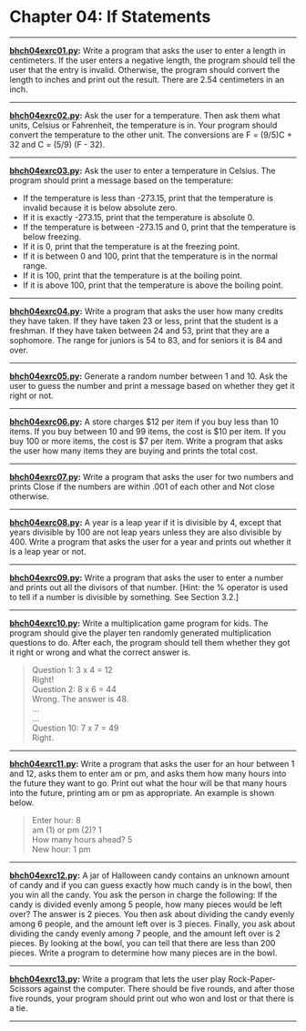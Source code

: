 # Chapter 04: If Statements

---
**[bhch04exrc01.py](bhch04exrc01.py):** Write a program that asks the user to enter a length in centimeters. If the user enters a negative
length, the program should tell the user that the entry is invalid. Otherwise, the program
should convert the length to inches and print out the result. There are 2.54 centimeters in an
inch.

---
**[bhch04exrc02.py](bhch04exrc02.py):** Ask the user for a temperature. Then ask them what units, Celsius or Fahrenheit, the temperature
is in. Your program should convert the temperature to the other unit. The conversions
are F = (9/5)C + 32 and C = (5/9) (F - 32).  

---
**[bhch04exrc03.py](bhch04exrc03.py):** Ask the user to enter a temperature in Celsius. The program should print a message based
on the temperature:
- If the temperature is less than -273.15, print that the temperature is invalid because it is below absolute zero.
- If it is exactly -273.15, print that the temperature is absolute 0.
- If the temperature is between -273.15 and 0, print that the temperature is below freezing.
- If it is 0, print that the temperature is at the freezing point.
- If it is between 0 and 100, print that the temperature is in the normal range.
- If it is 100, print that the temperature is at the boiling point.
- If it is above 100, print that the temperature is above the boiling point.

---
**[bhch04exrc04.py](bhch04exrc04.py):** Write a program that asks the user how many credits they have taken. If they have taken 23
or less, print that the student is a freshman. If they have taken between 24 and 53, print that
they are a sophomore. The range for juniors is 54 to 83, and for seniors it is 84 and over.

---
**[bhch04exrc05.py](bhch04exrc05.py):** Generate a random number between 1 and 10. Ask the user to guess the number and print a
message based on whether they get it right or not.

---
**[bhch04exrc06.py](bhch04exrc06.py):** A store charges $12 per item if you buy less than 10 items. If you buy between 10 and 99
items, the cost is $10 per item. If you buy 100 or more items, the cost is $7 per item. Write a
program that asks the user how many items they are buying and prints the total cost.

---
**[bhch04exrc07.py](bhch04exrc07.py):** Write a program that asks the user for two numbers and prints Close if the numbers are
within .001 of each other and Not close otherwise.

---
**[bhch04exrc08.py](bhch04exrc08.py):** A year is a leap year if it is divisible by 4, except that years divisible by 100 are not leap years
unless they are also divisible by 400. Write a program that asks the user for a year and prints
out whether it is a leap year or not.

---
**[bhch04exrc09.py](bhch04exrc09.py):** Write a program that asks the user to enter a number and prints out all the divisors of that
number. [Hint: the % operator is used to tell if a number is divisible by something. See Section
3.2.]

---
**[bhch04exrc10.py](bhch04exrc10.py):** Write a multiplication game program for kids. The program should give the player ten randomly generated multiplication questions to do. After each, the program should tell them
whether they got it right or wrong and what the correct answer is.
> Question 1: 3 x 4 = 12  
Right!  
Question 2: 8 x 6 = 44  
Wrong. The answer is 48.  
...  
...  
Question 10: 7 x 7 = 49  
Right.  

---
**[bhch04exrc11.py](bhch04exrc11.py):** Write a program that asks the user for an hour between 1 and 12, asks them to enter am or pm,
and asks them how many hours into the future they want to go. Print out what the hour will
be that many hours into the future, printing am or pm as appropriate. An example is shown
below.
> Enter hour: 8  
am (1) or pm (2)? 1  
How many hours ahead? 5  
New hour: 1 pm  

---
**[bhch04exrc12.py](bhch04exrc12.py):** A jar of Halloween candy contains an unknown amount of candy and if you can guess exactly
how much candy is in the bowl, then you win all the candy. You ask the person in charge the
following: If the candy is divided evenly among 5 people, how many pieces would be left
over? The answer is 2 pieces. You then ask about dividing the candy evenly among 6 people,
and the amount left over is 3 pieces. Finally, you ask about dividing the candy evenly among
7 people, and the amount left over is 2 pieces. By looking at the bowl, you can tell that there
are less than 200 pieces. Write a program to determine how many pieces are in the bowl.  

---
**[bhch04exrc13.py](bhch04exrc13.py):** Write a program that lets the user play Rock-Paper-Scissors against the computer. There
should be five rounds, and after those five rounds, your program should print out who won
and lost or that there is a tie.

---